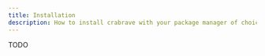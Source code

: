 ```yaml
---
title: Installation
description: How to install crabrave with your package manager of choice!
---
```


TODO